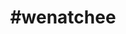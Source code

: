 ---
title: "#wenatchee"
hashtag: "wenatchee"
tags:
  - Cities I have visited
  - Cities I have worked in
  - City
  - Washington
---